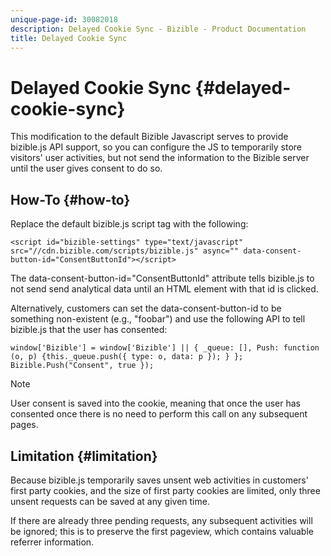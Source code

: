 ```yaml
---
unique-page-id: 30082018
description: Delayed Cookie Sync - Bizible - Product Documentation
title: Delayed Cookie Sync
---
```


# Delayed Cookie Sync {#delayed-cookie-sync}

This modification to the default Bizible Javascript serves to provide bizible.js API support, so you can configure the JS to temporarily store visitors' user activities, but not send the information to the Bizible server until the user gives consent to do so.

## How-To {#how-to}

Replace the default bizible.js script tag with the following:

`<script id="bizible-settings" type="text/javascript" src="//cdn.bizible.com/scripts/bizible.js" async="" data-consent-button-id="ConsentButtonId"></script>`

The data-consent-button-id="ConsentButtonId" attribute tells bizible.js to not send send analytical data until an HTML element with that id is clicked.

Alternatively, customers can set the data-consent-button-id to be something non-existent (e.g., "foobar") and use the following API to tell bizible.js that the user has consented:

`window['Bizible'] = window['Bizible'] || { _queue: [], Push: function (o, p) {this._queue.push({ type: o, data: p }); } };`
`Bizible.Push("Consent", true });`

>[!NOTE]
>
>User consent is saved into the cookie, meaning that once the user has consented once there is no need to perform this call on any subsequent pages.

## Limitation {#limitation}

Because bizible.js temporarily saves unsent web activities in customers' first party cookies, and the size of first party cookies are limited, only three unsent requests can be saved at any given time.  
  
If there are already three pending requests, any subsequent activities will be ignored; this is to preserve the first pageview, which contains valuable referrer information.

